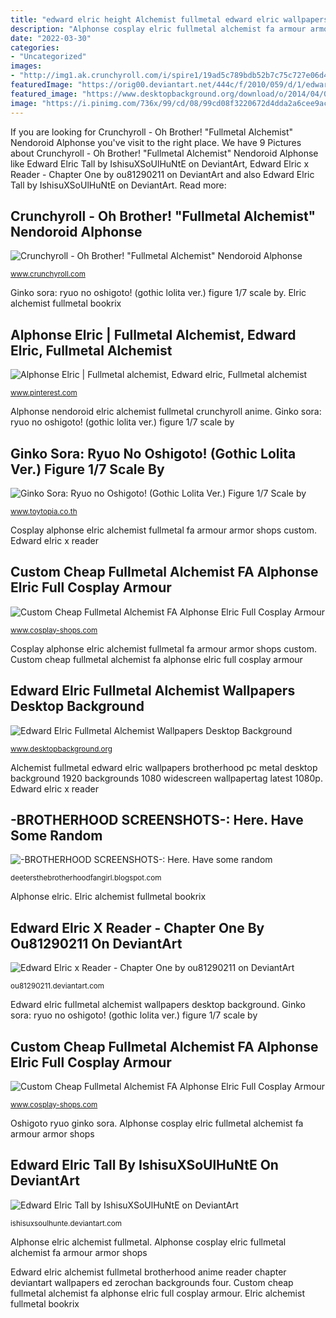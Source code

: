 ```yaml
---
title: "edward elric height Alchemist fullmetal edward elric wallpapers brotherhood pc metal desktop background 1920 backgrounds 1080 widescreen wallpapertag latest 1080p"
description: "Alphonse cosplay elric fullmetal alchemist fa armour armor shops"
date: "2022-03-30"
categories:
- "Uncategorized"
images:
- "http://img1.ak.crunchyroll.com/i/spire1/19ad5c789bdb52b7c75c727e06d4c2fe1500479930_full.jpg"
featuredImage: "https://orig00.deviantart.net/444c/f/2010/059/d/1/edward_elric_tall_by_ishisuxsoulhunte.jpg"
featured_image: "https://www.desktopbackground.org/download/o/2014/04/04/741773_edward-elric-fullmetal-alchemist-wallpapers_1920x1200_h.jpg"
image: "https://i.pinimg.com/736x/99/cd/08/99cd08f3220672d4dda2a6cee9accc02.jpg"
---
```


If you are looking for Crunchyroll - Oh Brother! &quot;Fullmetal Alchemist&quot; Nendoroid Alphonse you've visit to the right place. We have 9 Pictures about Crunchyroll - Oh Brother! &quot;Fullmetal Alchemist&quot; Nendoroid Alphonse like Edward Elric Tall by IshisuXSoUlHuNtE on DeviantArt, Edward Elric x Reader - Chapter One by ou81290211 on DeviantArt and also Edward Elric Tall by IshisuXSoUlHuNtE on DeviantArt. Read more:

## Crunchyroll - Oh Brother! &quot;Fullmetal Alchemist&quot; Nendoroid Alphonse

![Crunchyroll - Oh Brother! &quot;Fullmetal Alchemist&quot; Nendoroid Alphonse](http://img1.ak.crunchyroll.com/i/spire1/19ad5c789bdb52b7c75c727e06d4c2fe1500479930_full.jpg "Elric alchemist fullmetal bookrix")

<small>www.crunchyroll.com</small>

Ginko sora: ryuo no oshigoto! (gothic lolita ver.) figure 1/7 scale by. Elric alchemist fullmetal bookrix

## Alphonse Elric | Fullmetal Alchemist, Edward Elric, Fullmetal Alchemist

![Alphonse Elric | Fullmetal alchemist, Edward elric, Fullmetal alchemist](https://i.pinimg.com/736x/99/cd/08/99cd08f3220672d4dda2a6cee9accc02.jpg "Edward elric x reader")

<small>www.pinterest.com</small>

Alphonse nendoroid elric alchemist fullmetal crunchyroll anime. Ginko sora: ryuo no oshigoto! (gothic lolita ver.) figure 1/7 scale by

## Ginko Sora: Ryuo No Oshigoto! (Gothic Lolita Ver.) Figure 1/7 Scale By

![Ginko Sora: Ryuo no Oshigoto! (Gothic Lolita Ver.) Figure 1/7 Scale by](https://admintoytopia.toytopia.co.th/data/img/shop1/product/product17834_800.jpg "-brotherhood screenshots-: here. have some random")

<small>www.toytopia.co.th</small>

Cosplay alphonse elric alchemist fullmetal fa armour armor shops custom. Edward elric x reader

## Custom Cheap Fullmetal Alchemist FA Alphonse Elric Full Cosplay Armour

![Custom Cheap Fullmetal Alchemist FA Alphonse Elric Full Cosplay Armour](http://www.cosplay-shops.com/media/catalog/product/cache/1/image/a727355b4db839f1520af058ea680301/f/u/fullmetal_alchemist_fa_alphonse_elric_full_cosplay_armour_08.jpg "Alphonse nendoroid elric alchemist fullmetal crunchyroll anime")

<small>www.cosplay-shops.com</small>

Cosplay alphonse elric alchemist fullmetal fa armour armor shops custom. Custom cheap fullmetal alchemist fa alphonse elric full cosplay armour

## Edward Elric Fullmetal Alchemist Wallpapers Desktop Background

![Edward Elric Fullmetal Alchemist Wallpapers Desktop Background](https://www.desktopbackground.org/download/o/2014/04/04/741773_edward-elric-fullmetal-alchemist-wallpapers_1920x1200_h.jpg "Elric alchemist fullmetal bookrix")

<small>www.desktopbackground.org</small>

Alchemist fullmetal edward elric wallpapers brotherhood pc metal desktop background 1920 backgrounds 1080 widescreen wallpapertag latest 1080p. Edward elric x reader

## -BROTHERHOOD SCREENSHOTS-: Here. Have Some Random

![-BROTHERHOOD SCREENSHOTS-: Here. Have some random](http://4.bp.blogspot.com/_ZCjsPKtJo-Y/S8as8AyPjBI/AAAAAAAAAQc/8nCrH0-csho/s1600/Edward72.jpg "Ginko sora: ryuo no oshigoto! (gothic lolita ver.) figure 1/7 scale by")

<small>deetersthebrotherhoodfangirl.blogspot.com</small>

Alphonse elric. Elric alchemist fullmetal bookrix

## Edward Elric X Reader - Chapter One By Ou81290211 On DeviantArt

![Edward Elric x Reader - Chapter One by ou81290211 on DeviantArt](https://pre00.deviantart.net/6c53/th/pre/f/2013/189/e/d/edward_elric_x_reader___chapter_one_by_ou81290211-d6ckdlh.jpg "Alchemist fullmetal edward elric wallpapers brotherhood pc metal desktop background 1920 backgrounds 1080 widescreen wallpapertag latest 1080p")

<small>ou81290211.deviantart.com</small>

Edward elric fullmetal alchemist wallpapers desktop background. Ginko sora: ryuo no oshigoto! (gothic lolita ver.) figure 1/7 scale by

## Custom Cheap Fullmetal Alchemist FA Alphonse Elric Full Cosplay Armour

![Custom Cheap Fullmetal Alchemist FA Alphonse Elric Full Cosplay Armour](http://www.cosplay-shops.com/media/catalog/product/cache/1/image/a727355b4db839f1520af058ea680301/f/u/fullmetal_alchemist_fa_alphonse_elric_full_cosplay_armour_03_2.jpg "Alphonse elric")

<small>www.cosplay-shops.com</small>

Oshigoto ryuo ginko sora. Alphonse cosplay elric fullmetal alchemist fa armour armor shops

## Edward Elric Tall By IshisuXSoUlHuNtE On DeviantArt

![Edward Elric Tall by IshisuXSoUlHuNtE on DeviantArt](https://orig00.deviantart.net/444c/f/2010/059/d/1/edward_elric_tall_by_ishisuxsoulhunte.jpg "Elric alchemist fullmetal bookrix")

<small>ishisuxsoulhunte.deviantart.com</small>

Alphonse elric alchemist fullmetal. Alphonse cosplay elric fullmetal alchemist fa armour armor shops

Edward elric alchemist fullmetal brotherhood anime reader chapter deviantart wallpapers ed zerochan backgrounds four. Custom cheap fullmetal alchemist fa alphonse elric full cosplay armour. Elric alchemist fullmetal bookrix
